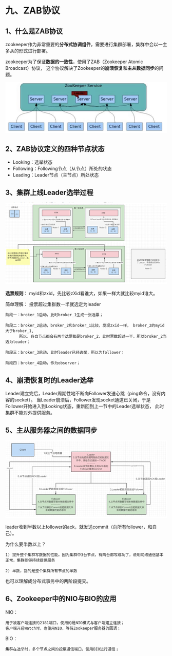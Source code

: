 # 九、ZAB协议

## 1、什么是ZAB协议
zookeeper作为非常重要的**分布式协调组件**，需要进行集群部署，集群中会以一主多从的形式进行部署。

zookeeper为了保证**数据的一致性**，使用了ZAB（Zookeeper Atomic Broadcast）协议，
这个协议解决了Zookeeper的**崩溃恢复**和**主从数据同步**的问题。

![zkServerCluster01.png](img/09/zkServerCluster01.png)

## 2、ZAB协议定义的四种节点状态
* Looking：选举状态
* Following：Following节点（从节点）所处的状态
* Leading：Leader节点（主节点）所处状态

## 3、集群上线Leader选举过程

![zkServerClusterElection01.png](img/09/zkServerClusterElection01.png)

**选票规则**： myid和zxid，先比较zXid看谁大，如果一样大就比较myid谁大。

简单理解： 投票超过集群数一半就选定为leader
```text
阶段一：broker_1启动，此时broker_1生成一张选票；

阶段二：broker_2启动，broker_2和broker_1比较，发现zxid一样， broker_2的myid大于broker_1, 
      所以，各自节点都会有两个选票都是broker_2，此时票数超过一半，所以broker_2当选为leader；

阶段三：broker_3启动，此时leader已经选举，所以为follower；

阶段四：broker_4启动，作为observer；
```

## 4、崩溃恢复时的Leader选举
Leader建立完后，Leader周期性地不断向Follower发送心跳（ping命令，没有内容的socket）。
当Leader崩溃后，Follower发现socket通道已关闭，于是Follower开始进入到Looking状态，重新回到上一节中的Leader选举状态，
此时集群不能对外提供服务。

## 5、主从服务器之间的数据同步

![zkServerClusterDataSync01.png](img/09/zkServerClusterDataSync01.png)

leader收到半数以上follower的ack，就发送commit（向所有follower，和自己）。

为什么要半数以上？
```text
1) 提升整个集群写数据的性能。因为集群中3台节点，有两台都写成功了，说明网络通信基本正常，集群能够持续提供服务

2) 半数，指的是整个集群所有节点的半数
```
也可以理解成分布式事务中的两阶段提交。

## 6、Zookeeper中的NIO与BIO的应用
NIO：
```text
用于被客户端连接的2181端口，使用的是NIO模式与客户端建立连接；
客户端开启Watch时，也使用NIO，等待Zookeeper服务器的回调；
```
BIO：
```text
集群在选举时，多个节点之间的投票通信端口，使用BIO进行通信；
```
